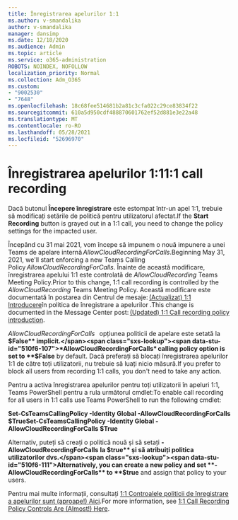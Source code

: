 ```yaml
---
title: Înregistrarea apelurilor 1:1
ms.author: v-smandalika
author: v-smandalika
manager: dansimp
ms.date: 12/18/2020
ms.audience: Admin
ms.topic: article
ms.service: o365-administration
ROBOTS: NOINDEX, NOFOLLOW
localization_priority: Normal
ms.collection: Adm_O365
ms.custom:
- "9002530"
- "7648"
ms.openlocfilehash: 18c68fee514681b2a81c3cfa022c29ce83834f22
ms.sourcegitcommit: 610a5d950cdf488870601762ef52d881e3e22a48
ms.translationtype: MT
ms.contentlocale: ro-RO
ms.lasthandoff: 05/28/2021
ms.locfileid: "52696970"
---
```

# <a name="11-call-recording"></a><span data-ttu-id="510f6-102">Înregistrarea apelurilor 1:1</span><span class="sxs-lookup"><span data-stu-id="510f6-102">1:1 call recording</span></span>

<span data-ttu-id="510f6-103">Dacă butonul **Începere înregistrare** este estompat într-un apel 1:1, trebuie să modificați setările de politică pentru utilizatorul afectat.</span><span class="sxs-lookup"><span data-stu-id="510f6-103">If the **Start Recording** button is grayed out in a 1:1 call, you need to change the policy settings for the impacted user.</span></span>   

<span data-ttu-id="510f6-104">Începând cu 31 mai 2021, vom începe să impunem o nouă impunere a unei Teams de apelare internă *AllowCloudRecordingForCalls*.</span><span class="sxs-lookup"><span data-stu-id="510f6-104">Beginning May 31, 2021, we'll start enforcing a new Teams Calling Policy *AllowCloudRecordingForCalls*.</span></span> <span data-ttu-id="510f6-105">Înainte de această modificare, înregistrarea apelului 1:1 este controlată de *AllowCloudRecording* Teams Meeting Policy.</span><span class="sxs-lookup"><span data-stu-id="510f6-105">Prior to this change, 1:1 call recording is controlled by the *AllowCloudRecording* Teams Meeting Policy.</span></span> <span data-ttu-id="510f6-106">Această modificare este documentată în postarea din Centrul de mesaje: [(Actualizat) 1:1 Introducere](https://portal.microsoft.com/Adminportal/Home?ref=MessageCenter/:/messages/MC238796)în politica de înregistrare a apelurilor .</span><span class="sxs-lookup"><span data-stu-id="510f6-106">This change is documented in the Message Center post: [(Updated) 1:1 Call recording policy introduction](https://portal.microsoft.com/Adminportal/Home?ref=MessageCenter/:/messages/MC238796).</span></span>  

<span data-ttu-id="510f6-107">*AllowCloudRecordingForCalls*   opțiunea politicii de apelare este setată la **$False** implicit.</span><span class="sxs-lookup"><span data-stu-id="510f6-107">*AllowCloudRecordingForCalls* calling policy option is set to **$False** by default.</span></span> <span data-ttu-id="510f6-108">Dacă preferați să blocați înregistrarea apelurilor 1:1 de către toți utilizatorii, nu trebuie să luați nicio măsură.</span><span class="sxs-lookup"><span data-stu-id="510f6-108">If you prefer to block all users from recording 1:1 calls, you don't need to take any action.</span></span>  

<span data-ttu-id="510f6-109">Pentru a activa înregistrarea apelurilor pentru toți utilizatorii în apeluri 1:1, Teams PowerShell pentru a rula următorul cmdlet:</span><span class="sxs-lookup"><span data-stu-id="510f6-109">To enable call recording for all users in 1:1 calls use Teams PowerShell to run the following cmdlet:</span></span> 

<span data-ttu-id="510f6-110">**Set-CsTeamsCallingPolicy -Identity Global -AllowCloudRecordingForCalls $True**</span><span class="sxs-lookup"><span data-stu-id="510f6-110">**Set-CsTeamsCallingPolicy -Identity Global -AllowCloudRecordingForCalls $True**</span></span> 

<span data-ttu-id="510f6-111">Alternativ, puteți să creați o politică nouă și să setați **-AllowCloudRecordingForCalls** **la $true** și să atribuiți politica utilizatorilor dvs.</span><span class="sxs-lookup"><span data-stu-id="510f6-111">Alternatively, you can create a new policy and set **-AllowCloudRecordingForCalls** to **$true** and assign that policy to your users.</span></span> 

<span data-ttu-id="510f6-112">Pentru mai multe informații, consultați [1:1 Controalele politicii de înregistrare a apelurilor sunt (aproape!) Aici](https://techcommunity.microsoft.com/t5/microsoft-teams-support/1-1-call-recording-policy-controls-are-almost-here/ba-p/2217668).</span><span class="sxs-lookup"><span data-stu-id="510f6-112">For more information, see [1:1 Call Recording Policy Controls Are (Almost!) Here](https://techcommunity.microsoft.com/t5/microsoft-teams-support/1-1-call-recording-policy-controls-are-almost-here/ba-p/2217668).</span></span>
